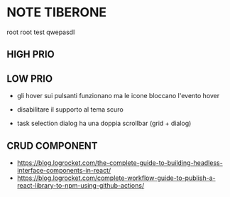 # NOTE TIBERONE

root root
test qwepasdl

## HIGH PRIO

## LOW PRIO

- gli hover sui pulsanti funzionano ma le icone bloccano l'evento hover

- disabilitare il supporto al tema scuro

- task selection dialog ha una doppia scrollbar (grid + dialog)

## CRUD COMPONENT

- https://blog.logrocket.com/the-complete-guide-to-building-headless-interface-components-in-react/
- https://blog.logrocket.com/complete-workflow-guide-to-publish-a-react-library-to-npm-using-github-actions/
